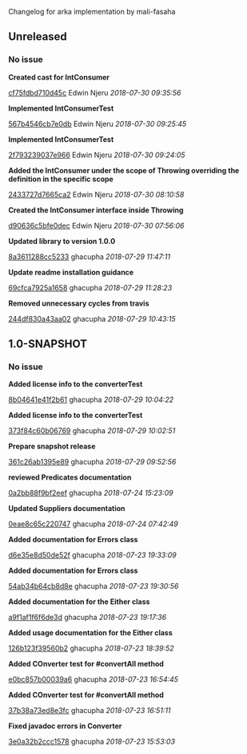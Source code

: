 
Changelog for arka implementation by mali-fasaha

## Unreleased
### No issue

**Created cast for IntConsumer**


[cf75fdbd710d45c](https://github.com/mali-fasaha/arka/commit/cf75fdbd710d45c) Edwin Njeru *2018-07-30 09:35:56*

**Implemented IntConsumerTest**


[567b4546cb7e0db](https://github.com/mali-fasaha/arka/commit/567b4546cb7e0db) Edwin Njeru *2018-07-30 09:25:45*

**Implemented IntConsumerTest**


[2f793239037e966](https://github.com/mali-fasaha/arka/commit/2f793239037e966) Edwin Njeru *2018-07-30 09:24:05*

**Added the IntConsumer under the scope of Throwing overriding the definition in the specific scope**


[2433727d7665ca2](https://github.com/mali-fasaha/arka/commit/2433727d7665ca2) Edwin Njeru *2018-07-30 08:10:58*

**Created the IntConsumer interface inside Throwing**


[d90636c5bfe0dec](https://github.com/mali-fasaha/arka/commit/d90636c5bfe0dec) Edwin Njeru *2018-07-30 07:56:06*

**Updated library to version 1.0.0**


[8a3611288cc5233](https://github.com/mali-fasaha/arka/commit/8a3611288cc5233) ghacupha *2018-07-29 11:47:11*

**Update readme installation guidance**


[69cfca7925a1658](https://github.com/mali-fasaha/arka/commit/69cfca7925a1658) ghacupha *2018-07-29 11:28:23*

**Removed unnecessary cycles from travis**


[244df830a43aa02](https://github.com/mali-fasaha/arka/commit/244df830a43aa02) ghacupha *2018-07-29 10:43:15*


## 1.0-SNAPSHOT
### No issue

**Added license info to the converterTest**


[8b04641e41f2b61](https://github.com/mali-fasaha/arka/commit/8b04641e41f2b61) ghacupha *2018-07-29 10:04:22*

**Added license info to the converterTest**


[373f84c60b06769](https://github.com/mali-fasaha/arka/commit/373f84c60b06769) ghacupha *2018-07-29 10:02:51*

**Prepare snapshot release**


[361c26ab1395e89](https://github.com/mali-fasaha/arka/commit/361c26ab1395e89) ghacupha *2018-07-29 09:52:56*

**reviewed Predicates documentation**


[0a2bb88f9bf2eef](https://github.com/mali-fasaha/arka/commit/0a2bb88f9bf2eef) ghacupha *2018-07-24 15:23:09*

**Updated Suppliers documentation**


[0eae8c65c220747](https://github.com/mali-fasaha/arka/commit/0eae8c65c220747) ghacupha *2018-07-24 07:42:49*

**Added documentation for Errors class**


[d6e35e8d50de52f](https://github.com/mali-fasaha/arka/commit/d6e35e8d50de52f) ghacupha *2018-07-23 19:33:09*

**Added documentation for Errors class**


[54ab34b64cb8d8e](https://github.com/mali-fasaha/arka/commit/54ab34b64cb8d8e) ghacupha *2018-07-23 19:30:56*

**Added documentation for the Either class**


[a9f1af1f6f6de3d](https://github.com/mali-fasaha/arka/commit/a9f1af1f6f6de3d) ghacupha *2018-07-23 19:17:36*

**Added usage documentation for the Either class**


[126b123f39560b2](https://github.com/mali-fasaha/arka/commit/126b123f39560b2) ghacupha *2018-07-23 18:39:52*

**Added COnverter test for #convertAll method**


[e0bc857b00039a6](https://github.com/mali-fasaha/arka/commit/e0bc857b00039a6) ghacupha *2018-07-23 16:54:45*

**Added COnverter test for #convertAll method**


[37b38a73ed8e3fc](https://github.com/mali-fasaha/arka/commit/37b38a73ed8e3fc) ghacupha *2018-07-23 16:51:11*

**Fixed javadoc errors in Converter**


[3e0a32b2ccc1578](https://github.com/mali-fasaha/arka/commit/3e0a32b2ccc1578) ghacupha *2018-07-23 15:53:03*



